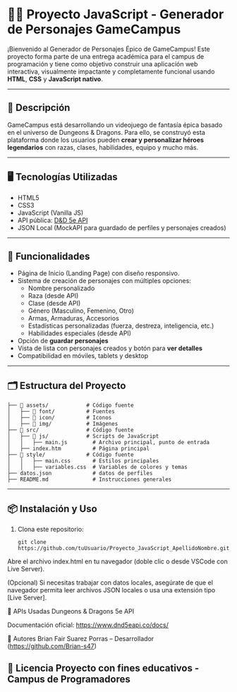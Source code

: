 # 🧙‍♂️ Proyecto JavaScript - Generador de Personajes GameCampus

¡Bienvenido al Generador de Personajes Épico de GameCampus! Este proyecto forma parte de una entrega académica para el campus de programación y tiene como objetivo construir una aplicación web interactiva, visualmente impactante y completamente funcional usando **HTML**, **CSS** y **JavaScript nativo**.

---

## 🌟 Descripción

GameCampus está desarrollando un videojuego de fantasía épica basado en el universo de Dungeons & Dragons. Para ello, se construyó esta plataforma donde los usuarios pueden **crear y personalizar héroes legendarios** con razas, clases, habilidades, equipo y mucho más.

---

## 🖥️ Tecnologías Utilizadas

- HTML5
- CSS3
- JavaScript (Vanilla JS)
- API pública: [D&D 5e API](https://www.dnd5eapi.co/)
- JSON Local (MockAPI para guardado de perfiles y personajes creados)

---

## 🚀 Funcionalidades

- Página de Inicio (Landing Page) con diseño responsivo.
- Sistema de creación de personajes con múltiples opciones:
  - Nombre personalizado
  - Raza (desde API)
  - Clase (desde API)
  - Género (Masculino, Femenino, Otro)
  - Armas, Armaduras, Accesorios
  - Estadísticas personalizadas (fuerza, destreza, inteligencia, etc.)
  - Habilidades especiales (desde API)
- Opción de **guardar personajes**
- Vista de lista con personajes creados y botón para **ver detalles**
- Compatibilidad en móviles, tablets y desktop

---

## 🗂️ Estructura del Proyecto
``` 
├── 📂 assets/            # Código fuente
│   ├── 📂 font/          # Fuentes
│   ├── 📂 icon/          # Iconos
│   ├── 📂 img/           # Imágenes
├── 📂 src/               # Código fuente 
│   ├── 📂 js/            # Scripts de JavaScript  
│   │   ├── main.js        # Archivo principal, punto de entrada
│   ├── index.htm          # Página principal 
├── 📂 style/             # Código fuente 
│   │   ├── main.css       # Estilos principales
│   │   ├── variables.css  # Variables de colores y temas 
├── datos.json             # datos de perfiles
├── README.md              # Instrucciones generales
```
---

## 📦 Instalación y Uso

1. Clona este repositorio:
   ```
   git clone https://github.com/tuUsuario/Proyecto_JavaScript_ApellidoNombre.git
Abre el archivo index.html en tu navegador (doble clic o desde VSCode con Live Server).

(Opcional) Si necesitas trabajar con datos locales, asegúrate de que el navegador permita leer archivos JSON locales o usa una extensión tipo [Live Server].

🔗 APIs Usadas
Dungeons & Dragons 5e API

Documentación oficial: https://www.dnd5eapi.co/docs/

🧠 Autores
Brian Fair Suarez Porras – Desarrollador
(https://github.com/Brian-s47)

📜 Licencia
Proyecto con fines educativos - Campus de Programadores
---